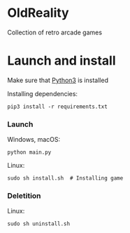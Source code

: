 # OldReality
Collection of retro arcade games

# Launch and install

Make sure that [Python3](https://python.org) is installed

Installing dependencies:
```
pip3 install -r requirements.txt
```

### Launch

Windows, macOS:
```
python main.py
```

Linux:

```
sudo sh install.sh  # Installing game
```

### Deletition

Linux:

```
sudo sh uninstall.sh
```